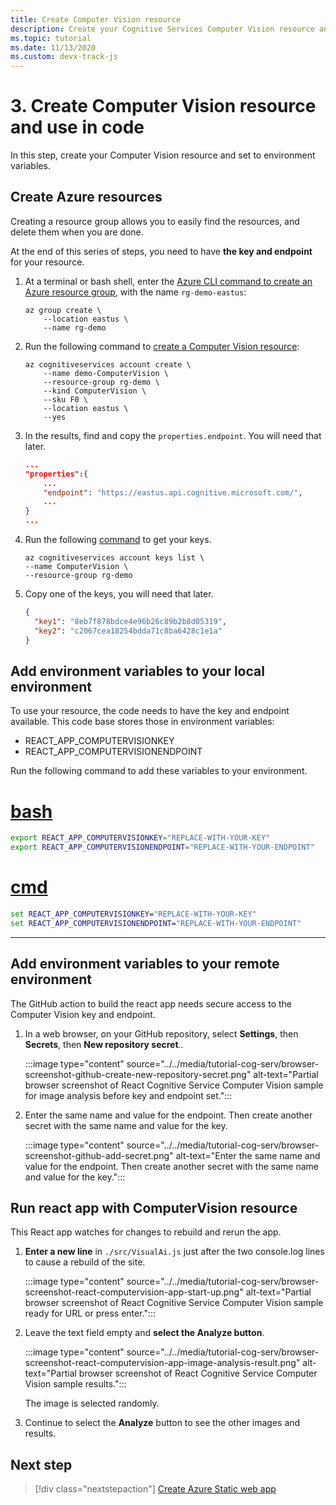 ```yaml
---
title: Create Computer Vision resource
description: Create your Cognitive Services Computer Vision resource and set to environment variables.
ms.topic: tutorial
ms.date: 11/13/2020
ms.custom: devx-track-js
---
```


# 3. Create Computer Vision resource and use in code

In this step, create your Computer Vision resource and set to environment variables. 

## Create Azure resources

Creating a resource group allows you to easily find the resources, and delete them when you are done.

At the end of this series of steps, you need to have **the key and endpoint** for your resource.

1. At a terminal or bash shell, enter the [Azure CLI command to create an Azure resource group](/cli/azure/group?view=azure-cli-latest#az_group_create), with the name `rg-demo-eastus`:

    ```azurecli
    az group create \
        --location eastus \
        --name rg-demo 
    ```
1. Run the following command to [create a Computer Vision resource](/cli/azure/cognitiveservices/account?view=azure-cli-latest#az-cognitiveservices-account-create):


    ```azurecli
    az cognitiveservices account create \
        --name demo-ComputerVision \
        --resource-group rg-demo \
        --kind ComputerVision \
        --sku F0 \
        --location eastus \
        --yes
    ```

1. In the results, find and copy the `properties.endpoint`. You will need that later.

    ```json
    ...
    "properties":{
        ...
        "endpoint": "https://eastus.api.cognitive.microsoft.com/",
        ...
    }
    ...
    ```

1. Run the following [command](/cli/azure/cognitiveservices/account/keys?view=azure-cli-latest#az-cognitiveservices-account-keys-list) to get your keys. 

    ```azurecli
    az cognitiveservices account keys list \
    --name ComputerVision \
    --resource-group rg-demo
    ```

1. Copy one of the keys, you will need that later.

    ```json
    {
      "key1": "8eb7f878bdce4e96b26c89b2b8d05319",
      "key2": "c2067cea18254bdda71c8ba6428c1e1a"
    }
    ```

## Add environment variables to your local environment

To use your resource, the code needs to have the key and endpoint available. This code base stores those in environment variables:
* REACT_APP_COMPUTERVISIONKEY
* REACT_APP_COMPUTERVISIONENDPOINT 

Run the following command to add these variables to your environment.

# [bash](#tab/bash)

```bash
export REACT_APP_COMPUTERVISIONKEY="REPLACE-WITH-YOUR-KEY"
export REACT_APP_COMPUTERVISIONENDPOINT="REPLACE-WITH-YOUR-ENDPOINT"
```

# [cmd](#tab/cmd)

```cmd
set REACT_APP_COMPUTERVISIONKEY="REPLACE-WITH-YOUR-KEY"
set REACT_APP_COMPUTERVISIONENDPOINT="REPLACE-WITH-YOUR-ENDPOINT"
```
---

## Add environment variables to your remote environment

The GitHub action to build the react app needs secure access to the Computer Vision key and endpoint. 

1. In a web browser, on your GitHub repository, select **Settings**, then **Secrets**, then **New repository secret**..

    :::image type="content" source="../../media/tutorial-cog-serv/browser-screenshot-github-create-new-repository-secret.png" alt-text="Partial browser screenshot of React Cognitive Service Computer Vision sample for image analysis before key and endpoint set.":::

1. Enter the same name and value for the endpoint. Then create another secret with the same name and value for the key. 
    
    :::image type="content" source="../../media/tutorial-cog-serv/browser-screenshot-github-add-secret.png" alt-text="Enter the same name and value for the endpoint. Then create another secret with the same name and value for the key.":::

## Run react app with ComputerVision resource

This React app watches for changes to rebuild and rerun the app. 

1. **Enter a new line** in `./src/VisualAi.js` just after the two console.log lines to cause a rebuild of the site.

    :::image type="content" source="../../media/tutorial-cog-serv/browser-screenshot-react-computervision-app-start-up.png" alt-text="Partial browser screenshot of React Cognitive Service Computer Vision sample ready for URL or press enter.":::

1. Leave the text field empty and **select the Analyze button**. 

    :::image type="content" source="../../media/tutorial-cog-serv/browser-screenshot-react-computervision-app-image-analysis-result.png" alt-text="Partial browser screenshot of React Cognitive Service Computer Vision sample results.":::

    The image is selected randomly. 

1. Continue to select the **Analyze** button to see the other images and results. 

## Next step

> [!div class="nextstepaction"]
> [Create Azure Static web app](create-static-web-app-visual-studio-code-extension.md)